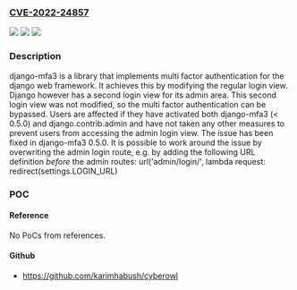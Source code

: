 ### [CVE-2022-24857](https://cve.mitre.org/cgi-bin/cvename.cgi?name=CVE-2022-24857)
![](https://img.shields.io/static/v1?label=Product&message=django-mfa3&color=blue)
![](https://img.shields.io/static/v1?label=Version&message=%3C%200.5.0%20&color=brightgreen)
![](https://img.shields.io/static/v1?label=Vulnerability&message=CWE-287%3A%20Improper%20Authentication&color=brightgreen)

### Description

django-mfa3 is a library that implements multi factor authentication for the django web framework. It achieves this by modifying the regular login view. Django however has a second login view for its admin area. This second login view was not modified, so the multi factor authentication can be bypassed. Users are affected if they have activated both django-mfa3 (< 0.5.0) and django.contrib.admin and have not taken any other measures to prevent users from accessing the admin login view. The issue has been fixed in django-mfa3 0.5.0. It is possible to work around the issue by overwriting the admin login route, e.g. by adding the following URL definition *before* the admin routes: url('admin/login/', lambda request: redirect(settings.LOGIN_URL)

### POC

#### Reference
No PoCs from references.

#### Github
- https://github.com/karimhabush/cyberowl

